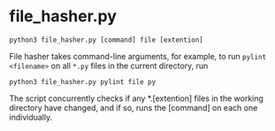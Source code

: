 # file_hasher.py

`python3 file_hasher.py [command] file [extention]`

File hasher takes command-line arguments, for example, to run `pylint <filename>` on all `*.py` files in the current directory, run

`python3 file_hasher.py pylint file py`

The script concurrently checks if any *.[extention] files in the working directory have changed, and if so, runs the [command] on each one individually.
